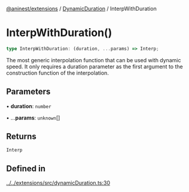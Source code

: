 [@aninest/extensions](../../index.md) / [DynamicDuration](../index.md) / InterpWithDuration

# InterpWithDuration()

```ts
type InterpWithDuration: (duration, ...params) => Interp;
```

The most generic interpolation function that can be used with dynamic speed.
It only requires a duration parameter as the first argument to the construction
function of the interpolation.

## Parameters

• **duration**: `number`

• ...**params**: `unknown`[]

## Returns

`Interp`

## Defined in

[../../extensions/src/dynamicDuration.ts:30](https://github.com/zphrs/aninest/blob/8022a4b034c124b0e4bb28675a7ce9bcdf9da3b9/extensions/src/dynamicDuration.ts#L30)
